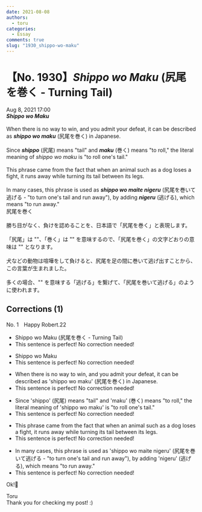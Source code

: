```yaml
---
date: 2021-08-08
authors:
  - toru
categories:
  - Essay
comments: true
slug: "1930_shippo-wo-maku"
---
```


# 【No. 1930】<strong><em>Shippo wo Maku</em></strong> (尻尾を巻く - Turning Tail)
<div class="date">Aug 8, 2021 17:00</div>
<div id="post"><div id="body_show_ori">
<strong><em>Shippo wo Maku</em></strong><br/><br/>When there is no way to win, and you admit your defeat, it can be described as <strong><em>shippo wo maku</em></strong> (尻尾を巻く) in Japanese.<br/><br/>Since <strong><em>shippo</em></strong> (尻尾) means "tail" and <strong><em>maku</em></strong> (巻く) means "to roll," the literal meaning of <em>shippo wo maku</em> is "to roll one's tail."<br/><br/>This phrase came from the fact that when an animal such as a dog loses a fight, it runs away while turning its tail between its legs.<br/><br/>In many cases, this phrase is used as <strong><em>shippo wo maite nigeru</em></strong> (尻尾を巻いて逃げる - "to turn one's tail and run away"), by adding <strong><em>nigeru</em></strong> (逃げる), which means "to run away."
</div></div>

<!-- more -->

<div id="post_ja"><div id="body_show_mo">
尻尾を巻く<br/><br/>勝ち目がなく、負けを認めることを、日本語で「尻尾を巻く」と表現します。<br/><br/>「尻尾」は ""、「巻く」は "" を意味するので、「尻尾を巻く」の文字どおりの意味は "" となります。<br/><br/>犬などの動物は喧嘩をして負けると、尻尾を足の間に巻いて逃げ出すことから、この言葉が生まれました。<br/><br/>多くの場合、"" を意味する「逃げる」を繋げて、「尻尾を巻いて逃げる」のように使われます。
</div></div>

## Corrections (1)
<div id="block"><div class="first_name"> No. 1　<span class="just_name">Happy Robert.22</span></div><div id="block2">
<ul class="correction_field">
<li class="incorrect">Shippo wo Maku (尻尾を巻く - Turning Tail)</li>
<li class="corrected perfect">This sentence is perfect! No correction needed!</li>
</ul>
<ul class="correction_field">
<li class="incorrect">Shippo wo Maku</li>
<li class="corrected perfect">This sentence is perfect! No correction needed!</li>
</ul>
<ul class="correction_field">
<li class="incorrect">When there is no way to win, and you admit your defeat, it can be described as 'shippo wo maku' (尻尾を巻く) in Japanese.</li>
<li class="corrected perfect">This sentence is perfect! No correction needed!</li>
</ul>
<ul class="correction_field">
<li class="incorrect">Since 'shippo' (尻尾) means "tail" and 'maku' (巻く) means "to roll," the literal meaning of 'shippo wo maku' is "to roll one's tail."</li>
<li class="corrected perfect">This sentence is perfect! No correction needed!</li>
</ul>
<ul class="correction_field">
<li class="incorrect">This phrase came from the fact that when an animal such as a dog loses a fight, it runs away while turning its tail between its legs.</li>
<li class="corrected perfect">This sentence is perfect! No correction needed!</li>
</ul>
<ul class="correction_field">
<li class="incorrect">In many cases, this phrase is used as 'shippo wo maite nigeru' (尻尾を巻いて逃げる - "to turn one's tail and run away"), by adding 'nigeru' (逃げる), which means "to run away."</li>
<li class="corrected perfect">This sentence is perfect! No correction needed!</li>
</ul>
<p class="comment_small">
 Ok!💯
</p>

</div><div class="name"><span class="just_name">Toru</span><br>
Thank you for checking my post! :)
</div>
</div>

